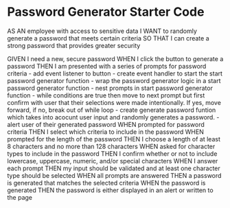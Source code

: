 # Password Generator Starter Code

AS AN employee with access to sensitive data
I WANT to randomly generate a password that meets certain criteria
SO THAT I can create a strong password that provides greater security

GIVEN I need a new, secure password
WHEN I click the button to generate a password
THEN I am presented with a series of prompts for password criteria
    - add event listener to button
    - create event handler to start the start password generator function
    - wrap the password generator logic in a start password generator function
    - nest prompts in start password generator function
    - while conditions are true then move to next prompt but first confirm with user that their selections were made intentionally. If yes, move forward, if no, break out of while loop
    - create generate password funtion which takes into acocunt user input and randomly generates a password. 
    - alert user of their generated password
WHEN prompted for password criteria
THEN I select which criteria to include in the password
WHEN prompted for the length of the password
THEN I choose a length of at least 8 characters and no more than 128 characters
WHEN asked for character types to include in the password
THEN I confirm whether or not to include lowercase, uppercase, numeric, and/or special characters
WHEN I answer each prompt
THEN my input should be validated and at least one character type should be selected
WHEN all prompts are answered
THEN a password is generated that matches the selected criteria
WHEN the password is generated
THEN the password is either displayed in an alert or written to the page

